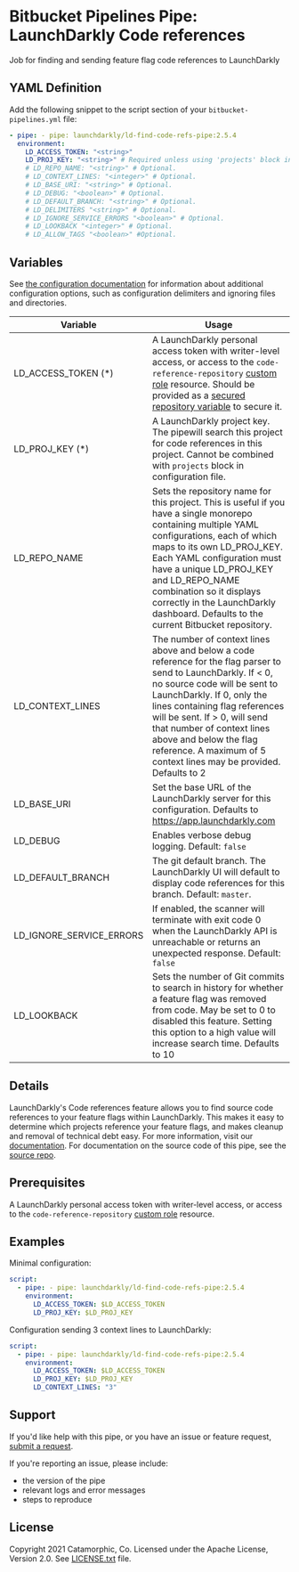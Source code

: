 # Bitbucket Pipelines Pipe: LaunchDarkly Code references
Job for finding and sending feature flag code references to LaunchDarkly

## YAML Definition
Add the following snippet to the script section of your `bitbucket-pipelines.yml` file:

```yaml
- pipe: - pipe: launchdarkly/ld-find-code-refs-pipe:2.5.4
  environment:
    LD_ACCESS_TOKEN: "<string>"
    LD_PROJ_KEY: "<string>" # Required unless using 'projects' block in configuration file then it must be omitted.
    # LD_REPO_NAME: "<string>" # Optional.
    # LD_CONTEXT_LINES: "<integer>" # Optional.
    # LD_BASE_URI: "<string>" # Optional.
    # LD_DEBUG: "<boolean>" # Optional.
    # LD_DEFAULT_BRANCH: "<string>" # Optional.
    # LD_DELIMITERS "<string>" # Optional.
    # LD_IGNORE_SERVICE_ERRORS "<boolean>" # Optional.
    # LD_LOOKBACK "<integer>" # Optional.
    # LD_ALLOW_TAGS "<boolean>" #Optional.
```

## Variables

See [the configuration documentation](https://github.com/launchdarkly/ld-find-code-refs/blob/master/docs/CONFIGURATION.md) for information about additional configuration options, such as configuration delimiters and ignoring files and directories.

| Variable                 | Usage |
| --------------------------- | ----- |
| LD_ACCESS_TOKEN (*)       | A LaunchDarkly personal access token with writer-level access, or access to the `code-reference-repository` [custom role](https://docs.launchdarkly.com/v2.0/docs/custom-roles) resource. Should be provided as a [secured repository variable](https://confluence.atlassian.com/bitbucket/variables-in-pipelines-794502608.html) to secure it. |
| LD_PROJ_KEY (*)   | A LaunchDarkly project key. The pipewill search this project for code references in this project. Cannot be combined with `projects` block in configuration file. |
| LD_REPO_NAME | Sets the repository name for this project. This is useful if you have a single monorepo containing multiple YAML configurations, each of which maps to its own LD_PROJ_KEY. Each YAML configuration must have a unique LD_PROJ_KEY and LD_REPO_NAME combination so it displays correctly in the LaunchDarkly dashboard. Defaults to the current Bitbucket repository. |
| LD_CONTEXT_LINES        | The number of context lines above and below a code reference for the flag parser to send to LaunchDarkly. If < 0, no source code will be sent to LaunchDarkly. If 0, only the lines containing flag references will be sent. If > 0, will send that number of context lines above and below the flag reference. A maximum of 5 context lines may be provided. Defaults to 2 |
| LD_BASE_URI                 | Set the base URL of the LaunchDarkly server for this configuration. Defaults to https://app.launchdarkly.com |
| LD_DEBUG | Enables verbose debug logging. Default: `false`|
| LD_DEFAULT_BRANCH | The git default branch. The LaunchDarkly UI will default to display code references for this branch. Default: `master`. |
| LD_IGNORE_SERVICE_ERRORS | If enabled, the scanner will terminate with exit code 0 when the LaunchDarkly API is unreachable or returns an unexpected response. Default: `false` |
| LD_LOOKBACK | Sets the number of Git commits to search in history for whether a feature flag was removed from code. May be set to 0 to disabled this feature. Setting this option to a high value will increase search time. Defaults to 10 |

## Details
LaunchDarkly's Code references feature allows you to find source code references to your feature flags within LaunchDarkly. This makes it easy to determine which projects reference your feature flags, and makes cleanup and removal of technical debt easy. For more information, visit our [documentation](https://docs.launchdarkly.com/home/code/code-references). For documentation on the source code of this pipe, see the [source repo](https://github.com/launchdarkly/ld-find-code-refs).


## Prerequisites
A LaunchDarkly personal access token with writer-level access, or access to the `code-reference-repository` [custom role](https://docs.launchdarkly.com/home/members/custom-roles) resource.

## Examples
Minimal configuration:
```yaml
script:
  - pipe: - pipe: launchdarkly/ld-find-code-refs-pipe:2.5.4
    environment:
      LD_ACCESS_TOKEN: $LD_ACCESS_TOKEN
      LD_PROJ_KEY: $LD_PROJ_KEY
```

Configuration sending 3 context lines to LaunchDarkly:
```yaml
script:
  - pipe: - pipe: launchdarkly/ld-find-code-refs-pipe:2.5.4
    environment:
      LD_ACCESS_TOKEN: $LD_ACCESS_TOKEN
      LD_PROJ_KEY: $LD_PROJ_KEY
      LD_CONTEXT_LINES: "3"
```

## Support
If you'd like help with this pipe, or you have an issue or feature request, [submit a request](https://support.launchdarkly.com/hc/en-us/requests/new).

If you're reporting an issue, please include:

* the version of the pipe
* relevant logs and error messages
* steps to reproduce

## License
Copyright 2021 Catamorphic, Co.
Licensed under the Apache License, Version 2.0. See [LICENSE.txt](LICENSE.txt) file.
